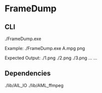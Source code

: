 # FrameDump

## CLI

./FrameDump.exe <SourceMovieName> <DestImageType>

Example:
./FrameDump.exe A.mpg png

Expected Output:
./1.png
./2.png
./3.png
...
...


## Dependencies

./lib/AIL_IO
./lib/AML_ffmpeg
